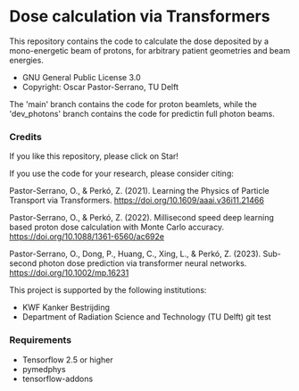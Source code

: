 # Dose calculation via Transformers #

This repository contains the code to calculate the dose deposited by a mono-energetic beam of protons, for arbitrary patient geometries and beam energies. 

* GNU General Public License 3.0
* Copyright: Oscar Pastor-Serrano, TU Delft

The 'main' branch contains the code for proton beamlets, while the 'dev_photons' branch contains the code for predictin full photon beams.

### Credits ###

If you like this repository, please click on Star!

If you use the code for your research, please consider citing:

Pastor-Serrano, O., & Perkó, Z. (2021). Learning the Physics of Particle Transport via Transformers.
<https://doi.org/10.1609/aaai.v36i11.21466>

Pastor-Serrano, O., & Perkó, Z. (2022). Millisecond speed deep learning based proton dose calculation with Monte Carlo accuracy.
<https://doi.org/10.1088/1361-6560/ac692e>

Pastor-Serrano, O., Dong, P., Huang, C., Xing, L., & Perkó, Z. (2023). Sub-second photon dose prediction via transformer neural networks.
<https://doi.org/10.1002/mp.16231> 

This project is supported by the following institutions:

* KWF Kanker Bestrijding
* Department of Radiation Science and Technology (TU Delft)
git test
### Requirements ###

* Tensorflow 2.5 or higher
* pymedphys
* tensorflow-addons
